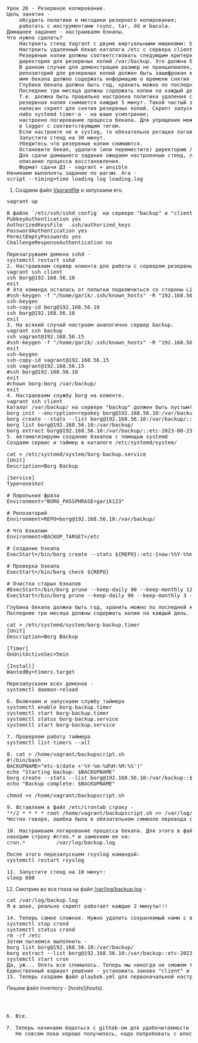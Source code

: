 <pre>
Урок 26 - Резервное копирование.
Цель занятия -
	обсудить политики и методики резерного копирования;
	работать с инструментами rsync, tar, dd и bacula.
Домашнее задание - настраиваем бэкапы.
Что нужно сделать?
	Настроить стенд Vagrant с двумя виртуальными машинами: backup_server и client.
	Настроить удаленный бекап каталога /etc c сервера client при помощи borgbackup. 
	Резервные копии должны соответствовать следующим критериям:
	директория для резервных копий /var/backup. Это должна быть отдельная точка монтирования. 
	В данном случае для демонстрации размер не принципиален, достаточно будет и 2GB;
	репозиторий дле резервных копий должен быть зашифрован ключом или паролем - на ваше усмотрение;
	имя бекапа должно содержать информацию о времени снятия бекапа;
	Глубина бекапа должна быть год, хранить можно по последней копии на конец месяца, кроме последних трех. 
	Последние три месяца должны содержать копии на каждый день. 
	Т.е. должна быть правильно настроена политика удаления старых бэкапов;
	резервная копия снимается каждые 5 минут. Такой частый запуск в целях демонстрации;
	написан скрипт для снятия резервных копий. Скрипт запускается из соответствующей Cron джобы, 
	либо systemd timer-а - на ваше усмотрение;
	настроено логирование процесса бекапа. Для упрощения можно весь вывод перенаправлять 
	в logger с соответствующим тегом. 
	Если настроите не в syslog, то обязательна ротация логов.
	Запустите стенд на 30 минут.
	Убедитесь что резервные копии снимаются.
	Остановите бекап, удалите (или переместите) директорию /etc и восстановите ее из бекапа.
	Для сдачи домашнего задания ожидаем настроенные стенд, логи процесса бэкапа и 
	описание процесса восстановления.
	Формат сдачи ДЗ - vagrant + ansible
Начинаем выполнять задание по шагам. Ага -
script --timing=time_loading_log loading.log
</pre>
1. Создаем файл [Vagrantfile](Vagrantfile) и запускаем его.
<pre>
vagrant up

В файле `/etc/ssh/sshd_config` на сервере "backup" и "client" устанавливаем следующие параметры:
PubkeyAuthentication yes
AuthorizedKeysFile  .ssh/authorized_keys
PasswordAuthentication yes
PermitEmptyPasswords yes
ChallengeResponseAuthentication no

Перезагружаем демона sshd -
systemctl restart sshd
2. Настраиваем сервер клиента для работы с сервером резервных копий.
vagrant ssh client
ssh borg@192.168.56.10
exit
# Эта команда осталась от попытки подключиться со стороны Linux Mint.
#ssh-keygen -f "/home/garik/.ssh/known_hosts" -R "192.168.56.10"
ssh-keygen
ssh-copy-id borg@192.168.56.10
ssh borg@192.168.56.10
exit
3. На всякий случай настроем аналогично сервер backup.
vagrant ssh backup
ssh vagrant@192.168.56.15
#ssh-keygen -f "/home/garik/.ssh/known_hosts" -R "192.168.56.15"
exit
ssh-keygen
ssh-copy-id vagrant@192.168.56.15
ssh vagrant@192.168.56.15
#ssh borg@192.168.56.10
exit
#chown borg:borg /var/backup/
exit
4. Настранваем службу borg на клиенте.
vagrant ssh client
Каталог /var/backup/ на сервере "backup" должен быть пустым!!! До этой ошибка я добирался целый день.
borg init --encryption=repokey borg@192.168.56.10:/var/backup/
borg create --stats --list borg@192.168.56.10:/var/backup/::etc-{now:%Y-%m-%d_%H:%M:%S} /etc
borg list borg@192.168.56.10:/var/backup/
borg extract borg@192.168.56.10:/var/backup/::etc-2023-08-23_01:02:19 etc/hostname // !!! Нужно скопировать имя архива!!!
5. Автоматизируем создание бэкапов с помощью systemd
Создаем сервис и таймер в каталоге /etc/systemd/system/

cat > /etc/systemd/system/borg-backup.service
[Unit]
Description=Borg Backup

[Service]
Type=oneshot

# Парольная фраза
Environment="BORG_PASSPHRASE=garik123"

# Репозиторий
Environment=REPO=borg@192.168.56.10:/var/backup/

# Что бэкапим
Environment=BACKUP_TARGET=/etc

# Создание бэкапа
ExecStart=/bin/borg create --stats ${REPO}::etc-{now:%%Y-%%m-%%d_%%H:%%M:%%S} ${BACKUP_TARGET}

# Проверка бэкапа
ExecStart=/bin/borg check ${REPO}

# Очистка старых бэкапов
#ExecStart=/bin/borg prune --keep-daily 90 --keep-monthly 12 --keep-yearly 1 ${REPO}
ExecStart=/bin/borg prune --keep-daily 90 --keep-monthly 3 --keep-yearly 1 ${REPO}

Глубина бекапа должна быть год, хранить можно по последней копии на конец месяца, кроме последних трех меяцев. 
Последние три месяца должны содержать копии на каждый день.

cat > /etc/systemd/system/borg-backup.timer
[Unit]
Description=Borg Backup

[Timer]
OnUnitActiveSec=5min

[Install]
WantedBy=timers.target

Перезапускаем всех демонов -
systemctl daemon-reload

6. Включаем и запускаем службу таймера
systemctl enable borg-backup.timer 
systemctl start borg-backup.timer
systemctl status borg-backup.service
systemctl start borg-backup.service

7. Проверяем работу таймера
systemctl list-timers --all

8. cat > /home/vagrant/backupscript.sh
#!/bin/bash
BACKUPNAME="etc-$(date +'%Y-%m-%d%H:%M:%S')"
echo "Starting backup: $BACKUPNAME"
borg create --stats --list borg@192.168.56.10:/var/backup::$BACKUPNAME /etc
echo "Backup complete: $BACKUPNAME"

chmod +x /home/vagrant/backupscript.sh

9. Вставляем в файл /etc/crontab строку -
"*/2 * * * * root /home/vagrant/backupscript.sh >> /var/log/backup.log"
Честно говоря, ошибка была в обязательном символе перевода строки. И задача не хотела, блин, запускаться.

10. Настраиваем логирование процесса бекапа. Для этого в файле /etc/rsyslog.conf, 
находим строку #cron.* и заменяем ее на:
cron.*          /var/log/backup.log

После этого перезапускаем rsyslog командой:
systemctl restart rsyslog

11. Запустите стенд на 10 минут:
sleep 600
</pre>
12. Смотрим во все глаза на файл [/var/log/backup.log](backup.log) -
<pre>
cat /var/log/backup.log
Я в шоке, реально скрипт работает каждые 2 минуты!!!

14. Теперь самое сложное. Нужно удалить сохраняемый нами с вами каталог /etc на клиенте -
systemctl stop crond
systemctl status crond
rm -rf /etc
Затем пытаемся выполнить - 
borg list borg@192.168.56.10:/var/backup/
borg extract --list borg@192.168.56.10:/var/backup::etc-2023-08-22_00:06:05 /etc
systemctl start cron
Да, уж... Опять все сломалось. Теперь мы никогда не сможем теперь связаться с боргом!!!
Единственный вариант решения - установить заново "client" и уже потом, восстановить то, что мы сохранили!!!
15. Теперь создаем файл playbok.yml для первоначальной настройки серверов через ansible.
</pre>Пишем файл inventory - [hosts](hosts).<pre>
16. Все.
17. Теперь начинаем бороться с githab-ом для удобочитаемости README.md.
    Не совсем пока хорошо получилось, надо попробовать с апострофами.
</pre>
